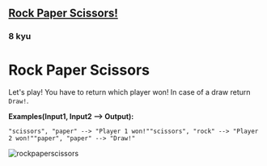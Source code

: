 <h2><a href=https://www.codewars.com/kata/5672a98bdbdd995fad00000f/train/ruby target="_blank">Rock Paper Scissors!</a></h2><h3>8 kyu</h3><h1 id="rock-paper-scissors">Rock Paper Scissors</h1><p>Let's play! You have to return which player won! In case of a draw return <code>Draw!</code>.</p><p><strong>Examples(Input1, Input2 --&gt; Output):</strong></p><pre><code>"scissors", "paper" --&gt; "Player 1 won!""scissors", "rock" --&gt; "Player 2 won!""paper", "paper" --&gt; "Draw!"</code></pre><p><img alt="rockpaperscissors" src="http://i.imgur.com/aimOQVX.png"></p>